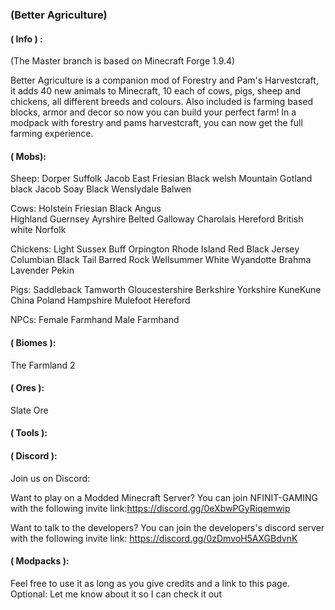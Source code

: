 ###  (Better Agriculture)

#### ( Info ) :
(The Master branch is based on Minecraft Forge 1.9.4)

Better Agriculture is a companion mod of Forestry and Pam's Harvestcraft, it adds 40 new animals to Minecraft, 10 each of cows, pigs, sheep and chickens, all different breeds and colours. Also included is farming based blocks, armor and decor so now you can build your perfect farm! In a modpack with forestry and pams harvestcraft, you can now get the full farming experience.

#### ( Mobs):
Sheep:
Dorper
Suffolk
Jacob
East Friesian
Black welsh Mountain
Gotland
black Jacob
Soay
Black Wenslydale
Balwen

Cows: 
Holstein Friesian 
Black Angus   
Highland
Guernsey
Ayrshire
Belted Galloway
Charolais
Hereford
British white
Norfolk

Chickens: 
Light Sussex
Buff Orpington
Rhode Island Red
Black Jersey
Columbian Black Tail
Barred Rock
Wellsummer
White Wyandotte
Brahma
Lavender Pekin

Pigs: 
Saddleback
Tamworth
Gloucestershire 
Berkshire
Yorkshire
KuneKune
China Poland
Hampshire
Mulefoot
Hereford

NPCs: 
Female Farmhand 
Male Farmhand 


#### ( Biomes ):

The Farmland 2
   
   
#### ( Ores ):

Slate Ore


#### ( Tools ):


#### ( Discord ):
Join us on Discord:

 

Want to play on a Modded Minecraft Server?  You can join NFINIT-GAMING with the following invite link:https://discord.gg/0eXbwPGyRiqemwip

 

 

Want to talk to the developers?  You can join the developers's discord server with the following invite link: https://discord.gg/0zDmvoH5AXGBdvnK
 
#### ( Modpacks ):
Feel free to use it as long as you give credits and a link to this page.
Optional: Let me know about it so I can check it out
